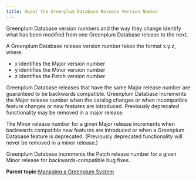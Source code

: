 ```yaml
---
title: About the Greenplum Database Release Version Number 
---
```


Greenplum Database version numbers and the way they change identify what has been modified from one Greenplum Database release to the next.

A Greenplum Database release version number takes the format x.y.z, where:

-   x identifies the Major version number
-   y identifies the Minor version number
-   z identifies the Patch version number

Greenplum Database releases that have the same Major release number are guaranteed to be backwards compatible. Greenplum Database increments the Major release number when the catalog changes or when incompatible feature changes or new features are introduced. Previously deprecated functionality may be removed in a major release.

The Minor release number for a given Major release increments when backwards compatible new features are introduced or when a Greenplum Database feature is deprecated. \(Previously deprecated functionality will never be removed in a minor release.\)

Greenplum Database increments the Patch release number for a given Minor release for backwards-compatible bug fixes.

**Parent topic:**[Managing a Greenplum System](../managing/partII.html)

